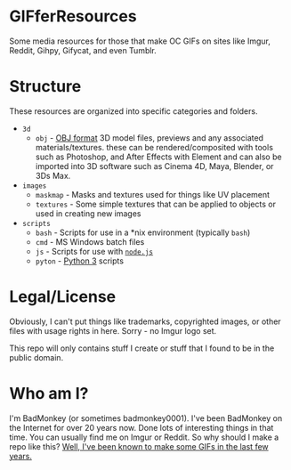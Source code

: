 # GIFferResourcesSome media resources for those that make OC GIFs on sites like Imgur, Reddit, Gihpy, Gifycat, and even Tumblr.# StructureThese resources are organized into specific categories and folders.* `3d`    * `obj` - [OBJ format](https://en.wikipedia.org/wiki/Wavefront_.obj_file) 3D model files, previews and any associated materials/textures. these can be rendered/composited with tools such as Photoshop, and After Effects with Element and can also be imported into 3D software such as Cinema 4D, Maya, Blender, or 3Ds Max.* `images`    * `maskmap` - Masks and textures used for things like UV placement    * `textures` - Some simple textures that can be applied to objects or used in creating new images* `scripts`    * `bash` - Scripts for use in a *nix environment (typically `bash`)    * `cmd` - MS Windows batch files    * `js` - Scripts for use with [`node.js`](https://nodejs.org/)    * `pyton` - [Python 3](https://www.python.org/) scripts# Legal/LicenseObviously, I can't put things like trademarks, copyrighted images, or other files with usage rights in here. Sorry - no Imgur logo set.This repo will only contains stuff I create or stuff that I found to be in the public domain. # Who am I?I'm BadMonkey (or sometimes badmonkey0001). I've been BadMonkey on the Internet for over 20 years now. Done lots of interesting things in that time. You can usually find me on Imgur or Reddit. So why should I make a repo like this? [Well, I've been known to make some GIFs in the last few years.](http://badmonkey0001.imgur.com/)